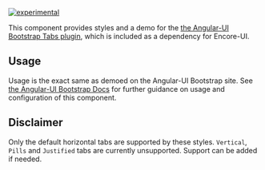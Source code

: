 [![experimental](http://badges.github.io/stability-badges/dist/experimental.svg)](http://github.com/badges/stability-badges)

This component provides styles and a demo for the [the Angular-UI Bootstrap Tabs plugin](https://github.com/angular-ui/bootstrap/tree/master/src/tabs), which is included as a dependency for Encore-UI.

## Usage

Usage is the exact same as demoed on the Angular-UI Bootstrap site. See [the Angular-UI Bootstrap Docs](http://angular-ui.github.io/bootstrap/) for further guidance on usage and configuration of this component.

## Disclaimer

Only the default horizontal tabs are supported by these styles. `Vertical`, `Pills` and `Justified` tabs are currently unsupported. Support can be added if needed.